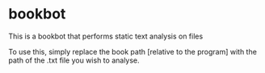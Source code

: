 # bookbot
This is a bookbot that performs static text analysis on files


To use this, simply replace the book path [relative to the program] with the path of the .txt file you wish to analyse.


